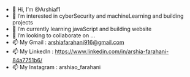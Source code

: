 - 👋 Hi, I’m @Arshiaf1
- 👀 I’m interested in cyberSecurity and machineLearning and building projects
- 🌱 I’m currently learning javaScript and building website
- 💞️ I’m looking to collaborate on ...
- 📫 My Gmail : arshiafarahani916@gmail.com
- 📫 My Linkedln : https://www.linkedin.com/in/arshia-farahani-84a7751b6/
- 📫 My Instagram : arshiao_farahani
